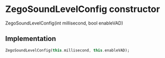 


# ZegoSoundLevelConfig constructor







ZegoSoundLevelConfig(int millisecond, bool enableVAD)





## Implementation

```dart
ZegoSoundLevelConfig(this.millisecond, this.enableVAD);
```








